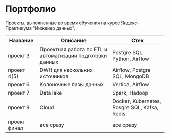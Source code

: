 # Портфолио

Проекты, выполненные во время обучения на курсе Яндекс-Практикума "Инженер данных".

Название | Описание | Стек |
|---|---|---|
проект 3|Проектная работа по ETL и автоматизации подготовки данных|Postgre SQL, Python, Airflow
проект 4(5)|DWH для нескольких источников|Airflow, Postgre SQL, MongoDB
преокт 6|Колоночные базы данных|Vertica, Airflow
проект 7|Data lake|Spark, Hadoop
проект 9|Cloud|Docker, Kubernetes, Posgre SQL, Kafka, Redis
проект финал|все сразу|все сразу

